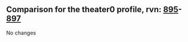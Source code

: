 ## Comparison for the theater0 profile, rvn: [895](https://github.com/PRO100KatYT/FortniteProfileRevisions/tree/main/profiles/theater0/895%20theater0.json)-[897](https://github.com/PRO100KatYT/FortniteProfileRevisions/tree/main/profiles/theater0/897%20theater0.json)

No changes
